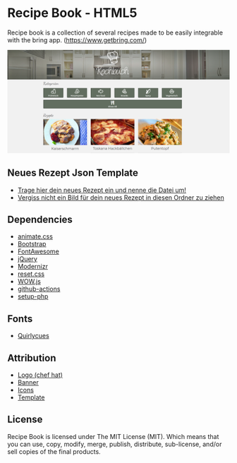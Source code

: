 # Recipe Book - HTML5 

Recipe book is a collection of several recipes made to be easily integrable with the bring app. (https://www.getbring.com/)

![screenshot](recipes/images/icons/screenshot.png)

## Neues Rezept Json Template
  - [Trage hier dein neues Rezept ein und nenne die Datei um!](Rezepte/neuesRezept.json)
  - [Vergiss nicht ein Bild für dein neues Rezept in diesen Ordner zu ziehen](hochgeladeneBilder) 	

## Dependencies

  - [animate.css](https://github.com/daneden/animate.css)
  - [Bootstrap](https://github.com/twbs/bootstrap)
  - [FontAwesome](https://fontawesome.com/v4.7.0/)
  - [jQuery](https://github.com/jquery/jquery)
  - [Modernizr](https://github.com/Modernizr/Modernizr)
  - [reset.css](https://meyerweb.com/eric/tools/css/reset/index.html)
  - [WOW.js](https://github.com/matthieua/WOW)
  - [github-actions](https://github.com/crazy-max/ghaction-github-pages)
  - [setup-php](https://github.com/nanasess/setup-php)
  
## Fonts

  - [Quirlycues](http://www.1001fonts.com/quirlycues-font.html)

## Attribution

  - [Logo (chef hat)](https://www.zazzle.com/cook_chef_hat_icon_postcard-239361171046549479)
  - [Banner](https://fgparker.s3.amazonaws.com/assets/43dcaf6c80cdbc1cbccffb8f718d0952b7f34bf8/kitchen-banner.full.jpg?1425296988)
  - [Icons](https://icons8.com/icon/set/food)
  - [Template](https://github.com/jraleman/recipe-book-html-template)

## License

Recipe Book is licensed under The MIT License (MIT).
Which means that you can use, copy, modify, merge, publish, distribute,
sub-license, and/or sell copies of the final products.
